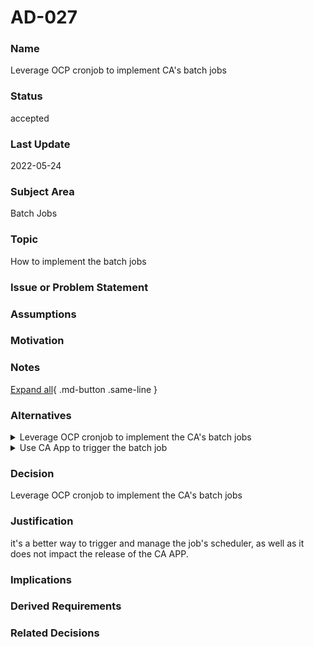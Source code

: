 

# AD-027


### Name

Leverage OCP cronjob to implement CA's batch jobs


### Status

accepted


### Last Update

2022-05-24


### Subject Area

Batch Jobs


### Topic

How to implement the batch jobs


### Issue or Problem Statement




### Assumptions




### Motivation




### Notes



[Expand all](#){ .md-button .same-line }


### Alternatives


    

<details markdown=1>
<summary markdown="span">Leverage OCP cronjob to implement the CA's batch jobs</summary>

<table>
    <caption></caption>
    <thead>
        <tr>
            <th></th>
            <th></th>
        </tr>
    </thead>
    <tr>
        <td> <strong>Name</strong> </td>
        <td>Leverage OCP cronjob to implement the CA's batch jobs</td>
    </tr>
    <tr>
        <td> <strong>Description</strong> </td>
        <td>1. the batch job is triggered by the OCP cronjob<div>2. create the batch job microservice, which contains the logic of batch job, including invoking backend service's API, etc..</div></td>
    </tr>
    <tr>
        <td> <strong>Best Applied</strong> </td>
        <td></td>
    </tr>
    <tr>
        <td> <strong>Contraindications</strong> </td>
        <td></td>
    </tr>
</table>


</details>


    

<details markdown=1>
<summary markdown="span">Use CA App to trigger the batch job</summary>

<table>
    <caption></caption>
    <thead>
        <tr>
            <th></th>
            <th></th>
        </tr>
    </thead>
    <tr>
        <td> <strong>Name</strong> </td>
        <td>Use CA App to trigger the batch job</td>
    </tr>
    <tr>
        <td> <strong>Description</strong> </td>
        <td>1. CA APP triggers the batch job<div>2. the batch job's logic is placed in the individual backend service.</div></td>
    </tr>
    <tr>
        <td> <strong>Best Applied</strong> </td>
        <td></td>
    </tr>
    <tr>
        <td> <strong>Contraindications</strong> </td>
        <td></td>
    </tr>
</table>


</details>


    



### Decision

Leverage OCP cronjob to implement the CA's batch jobs


### Justification

it's a better way to trigger and manage the job's scheduler, as well as it does not impact the release of the CA APP.


### Implications




### Derived Requirements




### Related Decisions


